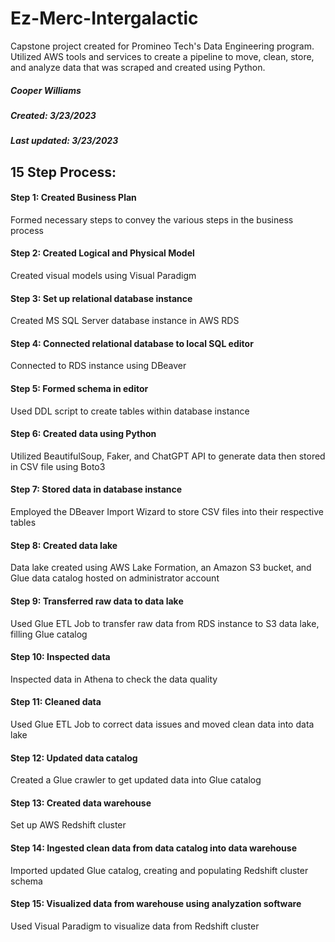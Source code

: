 # Ez-Merc-Intergalactic
Capstone project created for Promineo Tech's Data Engineering program. Utilized AWS tools and services to create a pipeline to move, clean, store, and analyze data that was scraped and created using Python.

##### Cooper Williams
##### Created: 3/23/2023
##### Last updated: 3/23/2023

## 15 Step Process:
#### Step 1: Created Business Plan
Formed necessary steps to convey the various steps in the business process 
#### Step 2: Created Logical and Physical Model
Created visual models using Visual Paradigm
#### Step 3: Set up relational database instance
Created MS SQL Server database instance in AWS RDS
#### Step 4: Connected relational database to local SQL editor
Connected to RDS instance using DBeaver
#### Step 5: Formed schema in editor
Used DDL script to create tables within database instance
#### Step 6: Created data using Python
Utilized BeautifulSoup, Faker, and ChatGPT API to generate data then stored in CSV file using Boto3
#### Step 7: Stored data in database instance
Employed the DBeaver Import Wizard to store CSV files into their respective tables
#### Step 8: Created data lake
Data lake created using AWS Lake Formation, an Amazon S3 bucket, and Glue data catalog hosted on administrator account
#### Step 9: Transferred raw data to data lake
Used Glue ETL Job to transfer raw data from RDS instance to S3 data lake, filling Glue catalog
#### Step 10: Inspected data
Inspected data in Athena to check the data quality
#### Step 11: Cleaned data
Used Glue ETL Job to correct data issues and moved clean data into data lake
#### Step 12: Updated data catalog
Created a Glue crawler to get updated data into Glue catalog
#### Step 13: Created data warehouse
Set up AWS Redshift cluster
#### Step 14: Ingested clean data from data catalog into data warehouse
Imported updated Glue catalog, creating and populating Redshift cluster schema
#### Step 15: Visualized data from warehouse using analyzation software
Used Visual Paradigm to visualize data from Redshift cluster
